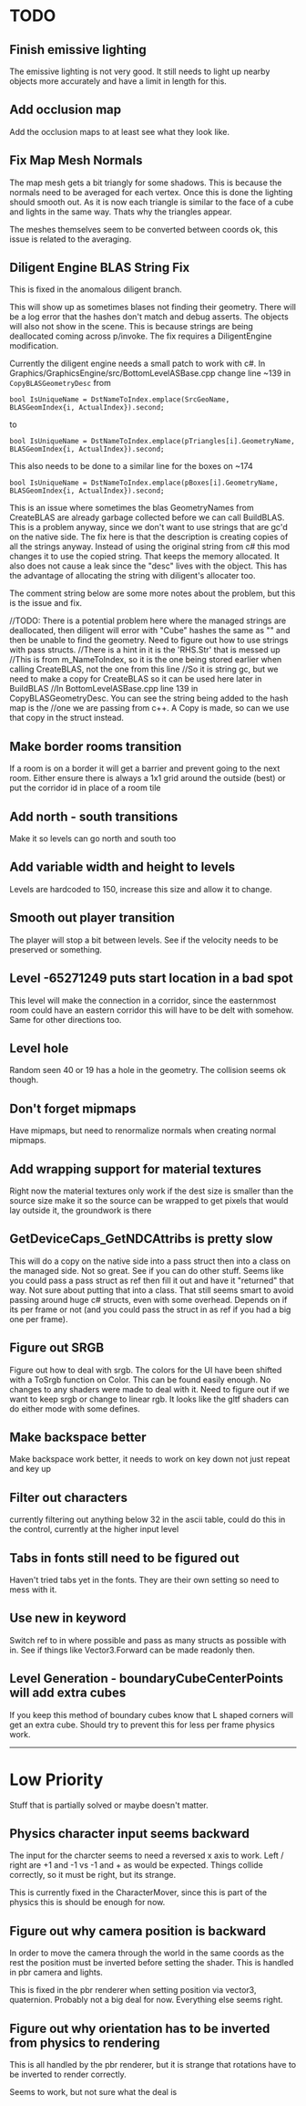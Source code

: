 # TODO

## Finish emissive lighting
The emissive lighting is not very good. It still needs to light up nearby objects more accurately and have a limit in length for this.

## Add occlusion map
Add the occlusion maps to at least see what they look like.

## Fix Map Mesh Normals
The map mesh gets a bit triangly for some shadows. This is because the normals need to be averaged for each vertex. Once this is done the lighting should smooth out. As it is
now each triangle is similar to the face of a cube and lights in the same way. Thats why the triangles appear.

The meshes themselves seem to be converted between coords ok, this issue is related to the averaging.

## Diligent Engine BLAS String Fix
This is fixed in the anomalous diligent branch.

This will show up as sometimes blases not finding their geometry. There will be a log error that the hashes don't match and debug asserts. The objects will also not show in the scene. This is because strings are being deallocated coming across p/invoke. The fix requires a DiligentEngine modification.

Currently the diligent engine needs a small patch to work with c#. In Graphics/GraphicsEngine/src/BottomLevelASBase.cpp change line ~139 in `CopyBLASGeometryDesc` from
```
bool IsUniqueName = DstNameToIndex.emplace(SrcGeoName, BLASGeomIndex{i, ActualIndex}).second;
```
to
```
bool IsUniqueName = DstNameToIndex.emplace(pTriangles[i].GeometryName, BLASGeomIndex{i, ActualIndex}).second;
```

This also needs to be done to a similar line for the boxes on ~174
```
bool IsUniqueName = DstNameToIndex.emplace(pBoxes[i].GeometryName, BLASGeomIndex{i, ActualIndex}).second;
```

This is an issue where sometimes the blas GeometryNames from CreateBLAS are already garbage collected before we can call BuildBLAS. This is a problem anyway, since we don't want
to use strings that are gc'd on the native side. The fix here is that the description is creating copies of all the strings anyway. Instead of using the original string from c#
this mod changes it to use the copied string. That keeps the memory allocated. It also does not cause a leak since the "desc" lives with the object. This has the advantage of allocating
the string with diligent's allocater too.

The comment string below are some more notes about the problem, but this is the issue and fix.

//TODO: There is a potential problem here where the managed strings are deallocated, then diligent will error with "Cube" hashes the same as "" and then be unable to find the geometry. Need to figure out how to use strings with pass structs.
//There is a hint in it is the 'RHS.Str' that is messed up
//This is from m_NameToIndex, so it is the one being stored earlier when calling CreateBLAS, not the one from this line
//So it is string gc, but we need to make a copy for CreateBLAS so it can be used here later in BuildBLAS
//In BottomLevelASBase.cpp line 139 in CopyBLASGeometryDesc. You can see the string being added to the hash map is the
//one we are passing from c++. A Copy is made, so can we use that copy in the struct instead.

## Make border rooms transition
If a room is on a border it will get a barrier and prevent going to the next room. Either ensure there is always a 1x1 grid around the outside (best) or put the corridor id in place of a room tile

## Add north - south transitions
Make it so levels can go north and south too

## Add variable width and height to levels
Levels are hardcoded to 150, increase this size and allow it to change.

## Smooth out player transition
The player will stop a bit between levels. See if the velocity needs to be preserved or something.

## Level -65271249 puts start location in a bad spot
This level will make the connection in a corridor, since the easternmost room could have an
eastern corridor this will have to be delt with somehow. Same for other directions too.

## Level hole
Random seen 40 or 19 has a hole in the geometry. The collision seems ok though.

## Don't forget mipmaps
Have mipmaps, but need to renormalize normals when creating normal mipmaps.

## Add wrapping support for material textures
Right now the material textures only work if the dest size is smaller than the source size
make it so the source can be wrapped to get pixels that would lay outside it, the groundwork is there

## GetDeviceCaps_GetNDCAttribs is pretty slow
This will do a copy on the native side into a pass struct then into a class on the managed side. Not so great. See if you can do other stuff.
Seems like you could pass a pass struct as ref then fill it out and have it "returned" that way. Not sure about putting that into a class. That still
seems smart to avoid passing around huge c# structs, even with some overhead. Depends on if its per frame or not (and you could pass the struct in as ref
if you had a big one per frame).

## Figure out SRGB
Figure out how to deal with srgb. The colors for the UI have been shifted with a ToSrgb function on Color. This can be found easily enough.
No changes to any shaders were made to deal with it. Need to figure out if we want to keep srgb or change to linear rgb. It looks like the gltf
shaders can do either mode with some defines.

## Make backspace better
Make backspace work better, it needs to work on key down not just repeat and key up

## Filter out characters
currently filtering out anything below 32 in the ascii table, could do this in the control, currently at the higher input level

## Tabs in fonts still need to be figured out
Haven't tried tabs yet in the fonts. They are their own setting so need to mess with it.

## Use new in keyword
Switch ref to in where possible and pass as many structs as possible with in. See if things like Vector3.Forward can be made readonly then.

## Level Generation - boundaryCubeCenterPoints will add extra cubes
If you keep this method of boundary cubes know that L shaped corners will get an extra cube. Should try to prevent this for less per frame physics work.

----------------------------------------------------------------------------------------------------------------------------------------------------------------

# Low Priority
Stuff that is partially solved or maybe doesn't matter.

## Physics character input seems backward
The input for the charcter seems to need a reversed x axis to work. Left / right are +1 and -1 vs -1 and + as would be expected.
Things collide correctly, so it must be right, but its strange.

This is currently fixed in the CharacterMover, since this is part of the physics this is should be enough for now.

## Figure out why camera position is backward
In order to move the camera through the world in the same coords as the rest the position must be inverted before setting the shader. This is
handled in pbr camera and lights.

This is fixed in the pbr renderer when setting position via vector3, quaternion. Probably not a big deal for now. Everything else seems right.

## Figure out why orientation has to be inverted from physics to rendering
This is all handled by the pbr renderer, but it is strange that rotations have to be inverted to render correctly.

Seems to work, but not sure what the deal is